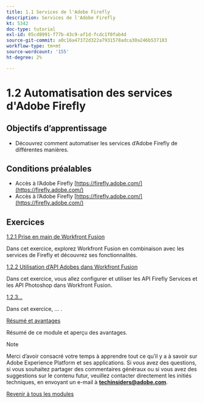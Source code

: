 ```yaml
---
title: 1.1 Services de l'Adobe Firefly
description: Services de l'Adobe Firefly
kt: 5342
doc-type: tutorial
exl-id: 05cd8991-f77b-43c9-af1d-fcdc1f0fab4d
source-git-commit: a0c16a47372d322a7931578adca30a246b537183
workflow-type: tm+mt
source-wordcount: '155'
ht-degree: 2%

---
```


# 1.2 Automatisation des services d&#39;Adobe Firefly

## Objectifs d’apprentissage

- Découvrez comment automatiser les services d’Adobe Firefly de différentes manières.

## Conditions préalables

- Accès à l’Adobe Firefly [https://firefly.adobe.com/](https://firefly.adobe.com/)
- Accès à l’Adobe Firefly [https://firefly.adobe.com/](https://firefly.adobe.com/)

## Exercices

[1.2.1 Prise en main de Workfront Fusion](./ex1.md)

Dans cet exercice, explorez Workfront Fusion en combinaison avec les services de Firefly et découvrez ses fonctionnalités.

[1.2.2 Utilisation d’API Adobes dans Workfront Fusion](./ex2.md)

Dans cet exercice, vous allez configurer et utiliser les API Firefly Services et les API Photoshop dans Workfront Fusion.

[1.2.3...](./ex3.md)

Dans cet exercice, ... .

[Résumé et avantages](./summary.md)

Résumé de ce module et aperçu des avantages.

>[!NOTE]
>
>Merci d’avoir consacré votre temps à apprendre tout ce qu’il y a à savoir sur Adobe Experience Platform et ses applications. Si vous avez des questions, si vous souhaitez partager des commentaires généraux ou si vous avez des suggestions sur le contenu futur, veuillez contacter directement les initiés techniques, en envoyant un e-mail à **techinsiders@adobe.com**.

[Revenir à tous les modules](../../../overview.md)
